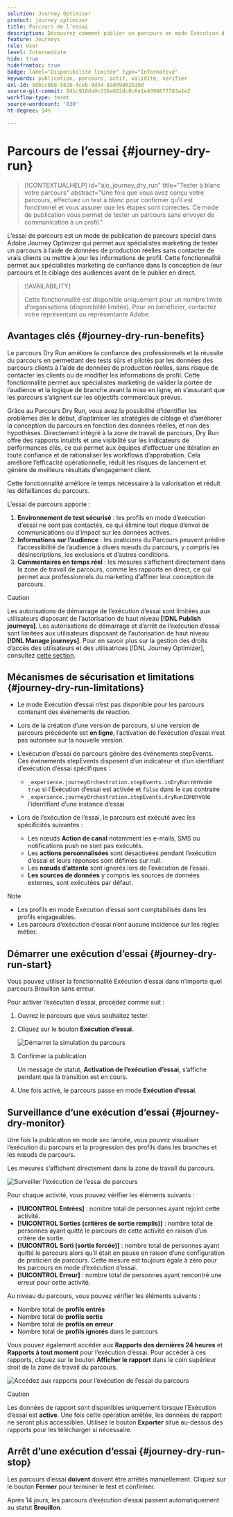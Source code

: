 ```yaml
---
solution: Journey Optimizer
product: journey optimizer
title: Parcours de l’essai
description: Découvrez comment publier un parcours en mode Exécution d’essai
feature: Journeys
role: User
level: Intermediate
hide: true
hidefromtoc: true
badge: label="Disponibilité limitée" type="Informative"
keywords: publication, parcours, actif, validité, vérifier
exl-id: 58bcc8b8-5828-4ceb-9d34-8add9802b19d
source-git-commit: 841c918da9c330a652dc8c6e1e4396677783a1e2
workflow-type: tm+mt
source-wordcount: '830'
ht-degree: 14%

---
```


# Parcours de l’essai {#journey-dry-run}

>[!CONTEXTUALHELP]
>id="ajo_journey_dry_run"
>title="Tester à blanc votre parcours"
>abstract="Une fois que vous avez conçu votre parcours, effectuez un test à blanc pour confirmer qu’il est fonctionnel et vous assurer que les étapes sont correctes. Ce mode de publication vous permet de tester un parcours sans envoyer de communication à un profil."

L’essai de parcours est un mode de publication de parcours spécial dans Adobe Journey Optimizer qui permet aux spécialistes marketing de tester un parcours à l’aide de données de production réelles sans contacter de vrais clients ou mettre à jour les informations de profil.  Cette fonctionnalité permet aux spécialistes marketing de confiance dans la conception de leur parcours et le ciblage des audiences avant de le publier en direct.


>[!AVAILABILITY]
>
>Cette fonctionnalité est disponible uniquement pour un nombre limité d’organisations (disponibilité limitée). Pour en bénéficier, contactez votre représentant ou représentante Adobe.


## Avantages clés {#journey-dry-run-benefits}

Le parcours Dry Run améliore la confiance des professionnels et la réussite du parcours en permettant des tests sûrs et pilotés par les données des parcours clients à l’aide de données de production réelles, sans risque de contacter les clients ou de modifier les informations de profil. Cette fonctionnalité permet aux spécialistes marketing de valider la portée de l’audience et la logique de branche avant la mise en ligne, en s’assurant que les parcours s’alignent sur les objectifs commerciaux prévus.

Grâce au Parcours Dry Run, vous avez la possibilité d’identifier les problèmes dès le début, d’optimiser les stratégies de ciblage et d’améliorer la conception du parcours en fonction des données réelles, et non des hypothèses. Directement intégré à la zone de travail de parcours, Dry Run offre des rapports intuitifs et une visibilité sur les indicateurs de performances clés, ce qui permet aux équipes d’effectuer une itération en toute confiance et de rationaliser les workflows d’approbation. Cela améliore l’efficacité opérationnelle, réduit les risques de lancement et génère de meilleurs résultats d’engagement client.

Cette fonctionnalité améliore le temps nécessaire à la valorisation et réduit les défaillances du parcours.

L’essai de parcours apporte :

1. **Environnement de test sécurisé** : les profils en mode d’exécution d’essai ne sont pas contactés, ce qui élimine tout risque d’envoi de communications ou d’impact sur les données actives.
1. **Informations sur l’audience** : les praticiens du Parcours peuvent prédire l’accessibilité de l’audience à divers nœuds du parcours, y compris les désinscriptions, les exclusions et d’autres conditions.
1. **Commentaires en temps réel** : les mesures s’affichent directement dans la zone de travail de parcours, comme les rapports en direct, ce qui permet aux professionnels du marketing d’affiner leur conception de parcours.


>[!CAUTION]
>
> Les autorisations de démarrage de l’exécution d’essai sont limitées aux utilisateurs disposant de l’autorisation de haut niveau **[!DNL Publish journeys]**. Les autorisations de démarrage et d’arrêt de l’exécution d’essai sont limitées aux utilisateurs disposant de l’autorisation de haut niveau **[!DNL Manage journeys]**. Pour en savoir plus sur la gestion des droits d’accès des utilisateurs et des utilisatrices [!DNL Journey Optimizer], consultez [cette section](../administration/permissions-overview.md).


## Mécanismes de sécurisation et limitations {#journey-dry-run-limitations}

* Le mode Exécution d’essai n’est pas disponible pour les parcours contenant des événements de réaction.
* Lors de la création d’une version de parcours, si une version de parcours précédente est **en ligne**, l’activation de l’exécution d’essai n’est pas autorisée sur la nouvelle version.
* L’exécution d’essai de parcours génère des événements stepEvents. Ces événements stepEvents disposent d’un indicateur et d’un identifiant d’exécution d’essai spécifiques :
   * `_experience.journeyOrchestration.stepEvents.inDryRun` renvoie `true` si l’Exécution d’essai est activée et `false` dans le cas contraire
   * `_experience.journeyOrchestration.stepEvents.dryRunID`renvoie l’identifiant d’une instance d’essai
* Lors de l’exécution de l’essai, le parcours est exécuté avec les spécificités suivantes :

   * Les nœuds **Action de canal** notamment les e-mails, SMS ou notifications push ne sont pas exécutés.
   * Les **actions personnalisées** sont désactivées pendant l’exécution d’essai et leurs réponses sont définies sur null.
   * Les **nœuds d’attente** sont ignorés lors de l’exécution de l’essai.
     <!--You can override the wait block timeouts, then if you have wait blocks duration longer than allowed dry run journey duration, then that branch will not execute completely.-->
   * **Les sources de données** y compris les sources de données externes, sont exécutées par défaut.

>[!NOTE]
>
> * Les profils en mode Exécution d’essai sont comptabilisés dans les profils engageables.
> * Les parcours d’exécution d’essai n’ont aucune incidence sur les règles métier.

## Démarrer une exécution d’essai {#journey-dry-run-start}

Vous pouvez utiliser la fonctionnalité Exécution d’essai dans n’importe quel parcours Brouillon sans erreur.

Pour activer l’exécution d’essai, procédez comme suit :

1. Ouvrez le parcours que vous souhaitez tester.
1. Cliquez sur le bouton **Exécution d’essai**.

   ![Démarrer la simulation du parcours ](assets/dry-run-button.png)

1. Confirmer la publication

   Un message de statut, **Activation de l’exécution d’essai**, s’affiche pendant que la transition est en cours.

1. Une fois activé, le parcours passe en mode **Exécution d’essai**.

## Surveillance d’une exécution d’essai {#journey-dry-monitor}

Une fois la publication en mode sec lancée, vous pouvez visualiser l’exécution du parcours et la progression des profils dans les branches et les nœuds de parcours.

Les mesures s’affichent directement dans la zone de travail du parcours.

![Surveiller l’exécution de l’essai de parcours ](assets/dry-run-metrics.png)

Pour chaque activité, vous pouvez vérifier les éléments suivants :

* **[!UICONTROL Entrées]** : nombre total de personnes ayant rejoint cette activité.
* **[!UICONTROL Sorties (critères de sortie remplis)]** : nombre total de personnes ayant quitté le parcours de cette activité en raison d’un critère de sortie.
* **[!UICONTROL Sorti (sortie forcée)]** : nombre total de personnes ayant quitté le parcours alors qu’il était en pause en raison d’une configuration de praticien de parcours. Cette mesure est toujours égale à zéro pour les parcours en mode d’exécution d’essai.
* **[!UICONTROL Erreur]** : nombre total de personnes ayant rencontré une erreur pour cette activité.


Au niveau du parcours, vous pouvez vérifier les éléments suivants :

* Nombre total de **profils entrés**
* Nombre total de **profils sortis**
* Nombre total de **profils en erreur**
* Nombre total de **profils ignorés** dans le parcours

Vous pouvez également accéder aux **Rapports des dernières 24 heures** et **Rapports à tout moment** pour l’exécution d’essai. Pour accéder à ces rapports, cliquez sur le bouton **Afficher le rapport** dans le coin supérieur droit de la zone de travail du parcours.

![Accédez aux rapports pour l’exécution de l’essai du parcours ](assets/dry-run-report.png)

>[!CAUTION]
>
> Les données de rapport sont disponibles uniquement lorsque l’Exécution d’essai est **active**.  Une fois cette opération arrêtée, les données de rapport ne seront plus accessibles. Utilisez le bouton **Exporter** situé au-dessus des rapports pour les télécharger si nécessaire.


## Arrêt d’une exécution d’essai {#journey-dry-run-stop}

Les parcours d’essai **doivent** doivent être arrêtés manuellement. Cliquez sur le bouton **Fermer** pour terminer le test et confirmer.

Après 14 jours, les parcours d’exécution d’essai passent automatiquement au statut **Brouillon**.
